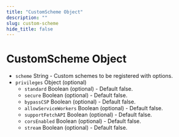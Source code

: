 ```yaml
---
title: "CustomScheme Object"
description: ""
slug: custom-scheme
hide_title: false
---
```


# CustomScheme Object

* `scheme` String - Custom schemes to be registered with options.
* `privileges` Object (optional)
  * `standard` Boolean (optional) - Default false.
  * `secure` Boolean (optional) - Default false.
  * `bypassCSP` Boolean (optional) - Default false.
  * `allowServiceWorkers` Boolean (optional) - Default false.
  * `supportFetchAPI` Boolean (optional) - Default false.
  * `corsEnabled` Boolean (optional) - Default false.
  * `stream` Boolean (optional) - Default false.
